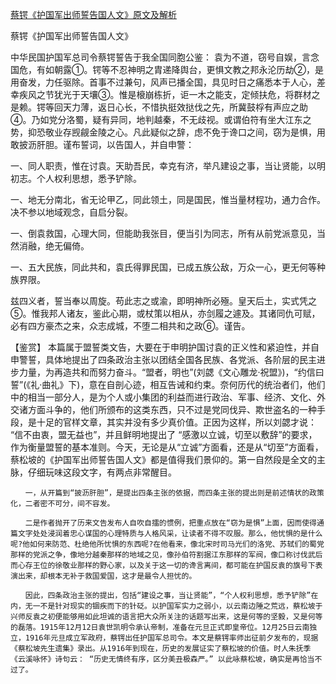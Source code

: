 [蔡锷《护国军出师誓告国人文》原文及解析](https://www.vrrw.net/wx/10217.html)

蔡锷《护国军出师誓告国人文》

中华民国护国军总司令蔡锷誓告于我全国同胞公鉴： 袁为不道，窃号自娱，言念国危，有如朝露①。锷等不忍神明之胄递降舆台，更惧文教之邦永沦历劫②，是用奋发，力任驱除。首事不过兼句，风声已播全国，具见时日之痛悉本于人心，差幸疾风之节犹光于天壤③。惟是榱崩栋折，讵一木之能支，定倾扶危，将群材之是赖。锷等回天力薄，返日心长，不惜执挺效挞伐之先，所冀鼓桴有声应之助④。乃如党分洛蜀，疑有异同，地判越秦，不无歧视。或谓伯符有坐大江东之势，抑恐敬业存觊觎金陵之心。凡此疑似之辞，虑不免于谗口之间，窃为是惧，用敢披沥肝胆。谨布誓词，以告国人，并自申警：

一、同人职责，惟在讨袁。天助吾民，幸克有济，举凡建设之事，当让贤能，以明初志。个人权利思想，悉予铲除。

一、地无分南北，省无论甲乙，同此领土，同是国民，惟当量材程功，通力合作。决不参以地域观念，自启分裂。

一、倒袁救国，心理大同，但能助我张目，便当引为同志，所有从前党派意见，当然消融，绝无偏倚。

一、五大民族，同此共和，袁氏得罪民国，已成五族公敌，万众一心，更无何等种族界限。

兹四义者，誓当奉以周旋。苟此志之或渝，即明神所必殛。皇天后土，实式凭之⑤。惟我邦人诸友，鉴此心期，或杖策以相从，亦剑履之遽及。其诸同仇可赋，必有四方豪杰之来，众志成城，不堕二相共和之政⑥。谨告。



【鉴赏】 本篇属于盟誓类文告，大要在于申明护国讨袁的正义性和紧迫性，并自申警誓，具体地提出了四条政治主张以团结全国各民族、各党派、各阶层的民主进步力量，为再造共和而努力奋斗。“盟者，明也”(刘勰《文心雕龙·祝盟》)，“约信曰誓”(《礼·曲礼》下)，意在自剖心迹，相互告诫和约束。奈何历代的统治者们，他们中的相当一部分人，是为个人或小集团的利益而进行政治、军事、经济、文化、外交诸方面斗争的，他们所颁布的这类东西，只不过是党同伐异、欺世盗名的一种手段，是十足的官样文章，其实并没有多少真价值。正因为这样，所以刘勰才说： “信不由衷，盟无益也”，并且鲜明地提出了 “感激以立诚，切至以敷辞”的要求，作为衡量盟誓的基本准则。今天，无论是从“立诚”方面看，还是从“切至”方面看，蔡松坡的《护国军出师誓告国人文》都是值得我们景仰的。第一自然段是全文的主脉，仔细玩味这段文字，有两点非常醒目。

	　　一，从开篇到“披沥肝胆”，是提出四条主张的依据，而四条主张的提出则是前述情状的政策化，二者密不可分，间不容发。

	　　二是作者抛开了历来文告发布人自吹自擂的惯例，把重点放在“窃为是惧”上面，因而使得通篇文字处处浸润着忠心谋国的心理特质与人格风采，让读者不得不叹服。那么，他忧惧的是什么呢?他如何来防范、杜绝他所忧惧的东西呢?在他看来，像北宋时司马光们的洛党、苏轼们的蜀党那样的党派之争，像地分越秦那样的地域之见，像孙伯符割据江东那样的军阀，像口称讨伐武后而心存王位的徐敬业那样的野心家，以及关于这一切的谗言离间，都可能在护国反袁的旗号下表演出来，却根本无补于救国爱国，这才是最令人担忧的。

	　　因此，四条政治主张的提出，包括“建设之事，当让贤能”，“个人权利思想，悉予铲除”在内，无一不是针对现实的锢疾而下的针砭。以护国军实力之弱小，以云南边陲之荒远，蔡松坡于兴师反袁之初便能够用如此坦诚的语言把大众所关注的话题写出来，这是何等的坚毅，又是何等的磊落。1915年12月12日袁世凯明令承认帝制，准备在元旦正式即皇帝位。12月25日云南独立，1916年元旦成立军政府，蔡锷出任护国军总司令。本文是蔡锷率师出征前夕发布的，现据《蔡松坡先生遗集》录出。从1916年到现在，历史的发展证实了蔡松坡的价值。时人朱抚季《云溪咏怀》诗句云： “历史无情终有序，区分美丑极森严。” 以此咏蔡松坡，确实是再恰当不过了。

